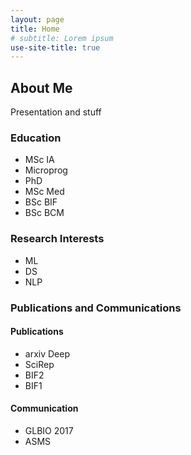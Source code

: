 ```yaml
---
layout: page
title: Home
# subtitle: Lorem ipsum
use-site-title: true
---
```


## About Me

Presentation and stuff

### Education

- MSc IA
- Microprog
- PhD
- MSc Med
- BSc BIF
- BSc BCM

### Research Interests

- ML
- DS
- NLP

### Publications and Communications

#### Publications

 - arxiv Deep
 - SciRep
 - BIF2
 - BIF1

#### Communication

- GLBIO 2017
- ASMS
